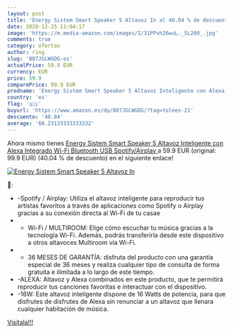 ```yaml
---
layout: post
title: 'Energy Sistem Smart Speaker 5 Altavoz In al 40.04 % de descuento'
date: 2020-12-25 11:04:17
image: 'https://m.media-amazon.com/images/I/31PPvh26wuL._SL200_.jpg'
comments: true
category: ofertas
author: ring
slug: 'B07JGLWGDG-es'
actualPrice: 59.9 EUR
currency: EUR
price: 59.9
comparePrice: 99.9 EUR
prodname: 'Energy Sistem Smart Speaker 5 Altavoz Inteligente con Alexa Integrado  Wi-Fi  Bluetooth  USB  Spotify/Airplay '
country: 'es'
flag: '🇪🇸'
buyurl: 'https://www.amazon.es/dp/B07JGLWGDG/?tag=tolees-21'
descuento: '40.04'
average: '68.23133333333332'
---
```


Ahora mismo tienes [Energy Sistem Smart Speaker 5 Altavoz Inteligente con Alexa Integrado  Wi-Fi  Bluetooth  USB  Spotify/Airplay ](https://www.amazon.es/dp/B07JGLWGDG/?tag=tolees-21) a 59.9 EUR (original: 99.9 EUR) (40.04 %  de descuento) en el siguiente enlace!

[![Energy Sistem Smart Speaker 5 Altavoz In](https://m.media-amazon.com/images/I/31PPvh26wuL._SL200_.jpg)](https://www.amazon.es/dp/B07JGLWGDG/?tag=tolees-21)

🔎:

- -Spotify / Airplay: Utiliza el altavoz inteligente para reproducir tus artistas favoritos a través de aplicaciones como Spotify o Airplay gracias a su conexión directa al Wi-Fi de tu casae
- - Wi-Fi / MULTIROOM: Elige cómo escuchar tu música gracias a la tecnología Wi-Fi. Además, podrás transferirla desde este dispositivo a otros altavoces Multiroom vía Wi-Fi.
- - 36 MESES DE GARANTÍA: disfruta del producto con una garantía especial de 36 meses y realiza cualquier tipo de consulta de forma gratuita e ilimitada a lo largo de este tiempo.
- -ALEXA: Altavoz y Alexa combinados en este producto, que te permitirá reproducir tus canciones favoritas e interactuar con el dispositivo.
- -16W: Este altavoz inteligente dispone de 16 Watts de potencia, para que disfrutes de disfrutes de Alexa sin renunciar a un altavoz que llenara cualquier habitación de música.

[Visítala!!!](https://www.amazon.es/dp/B07JGLWGDG/?tag=tolees-21)
